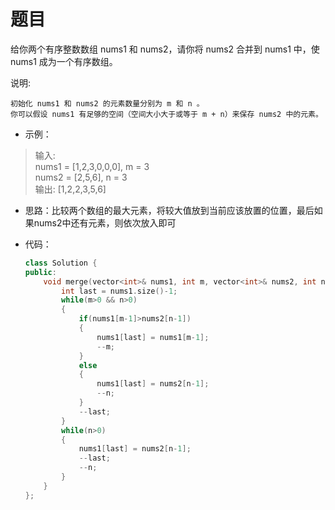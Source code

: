 # 题目
给你两个有序整数数组 nums1 和 nums2，请你将 nums2 合并到 nums1 中，使 nums1 成为一个有序数组。

说明:

    初始化 nums1 和 nums2 的元素数量分别为 m 和 n 。
    你可以假设 nums1 有足够的空间（空间大小大于或等于 m + n）来保存 nums2 中的元素。


* 示例：

>输入:<br>
nums1 = [1,2,3,0,0,0], m = 3<br>
nums2 = [2,5,6],       n = 3<br>
输出: [1,2,2,3,5,6]


* 思路：比较两个数组的最大元素，将较大值放到当前应该放置的位置，最后如果nums2中还有元素，则依次放入即可


* 代码：
    ```C++
    class Solution {
    public:
        void merge(vector<int>& nums1, int m, vector<int>& nums2, int n) {
            int last = nums1.size()-1;
            while(m>0 && n>0)
            {
                if(nums1[m-1]>nums2[n-1])
                {
                    nums1[last] = nums1[m-1];
                    --m;
                }
                else
                {
                    nums1[last] = nums2[n-1];
                    --n;
                }
                --last;
            }
            while(n>0)
            {
                nums1[last] = nums2[n-1];
                --last;
                --n;
            }
        }
    };
    ```

